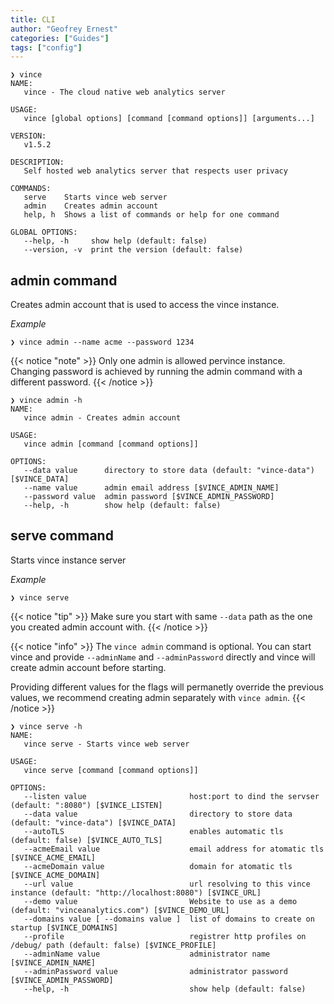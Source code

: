 ```yaml
---
title: CLI
author: "Geofrey Ernest"
categories: ["Guides"]
tags: ["config"]
---
```


<!--more-->


```shell
❯ vince 
NAME:
   vince - The cloud native web analytics server

USAGE:
   vince [global options] [command [command options]] [arguments...]

VERSION:
   v1.5.2

DESCRIPTION:
   Self hosted web analytics server that respects user privacy

COMMANDS:
   serve    Starts vince web server
   admin    Creates admin account
   help, h  Shows a list of commands or help for one command

GLOBAL OPTIONS:
   --help, -h     show help (default: false)
   --version, -v  print the version (default: false)
```


## admin command

Creates admin account that is used to access the vince instance.

*Example*
```shell
❯ vince admin --name acme --password 1234
```

{{< notice "note" >}}
Only one admin is allowed pervince instance. Changing password is achieved by running the admin command with a different password.
{{< /notice >}}

```shell
❯ vince admin -h
NAME:
   vince admin - Creates admin account

USAGE:
   vince admin [command [command options]] 

OPTIONS:
   --data value      directory to store data (default: "vince-data") [$VINCE_DATA]
   --name value      admin email address [$VINCE_ADMIN_NAME]
   --password value  admin password [$VINCE_ADMIN_PASSWORD]
   --help, -h        show help (default: false)
```

## serve command

Starts vince instance server

*Example*
```shell
❯ vince serve                            
```

{{< notice "tip" >}}
Make sure you start with same `--data` path as the one you created admin account with.
{{< /notice >}}

{{< notice "info" >}}
The `vince admin` command is optional. You can start vince and provide `--adminName` and `--adminPassword` directly and vince will create admin account before starting.

Providing different values for the flags will permanetly override the previous values, we recommend creating admin separately with `vince admin`.
{{< /notice >}}

```shell
❯ vince serve -h
NAME:
   vince serve - Starts vince web server

USAGE:
   vince serve [command [command options]] 

OPTIONS:
   --listen value                       host:port to dind the servser (default: ":8080") [$VINCE_LISTEN]
   --data value                         directory to store data (default: "vince-data") [$VINCE_DATA]
   --autoTLS                            enables automatic tls (default: false) [$VINCE_AUTO_TLS]
   --acmeEmail value                    email address for atomatic tls [$VINCE_ACME_EMAIL]
   --acmeDomain value                   domain for atomatic tls [$VINCE_ACME_DOMAIN]
   --url value                          url resolving to this vince instance (default: "http://localhost:8080") [$VINCE_URL]
   --demo value                         Website to use as a demo (default: "vinceanalytics.com") [$VINCE_DEMO_URL]
   --domains value [ --domains value ]  list of domains to create on startup [$VINCE_DOMAINS]
   --profile                            registrer http profiles on /debug/ path (default: false) [$VINCE_PROFILE]
   --adminName value                    administrator name [$VINCE_ADMIN_NAME]
   --adminPassword value                administrator password [$VINCE_ADMIN_PASSWORD]
   --help, -h                           show help (default: false)
```